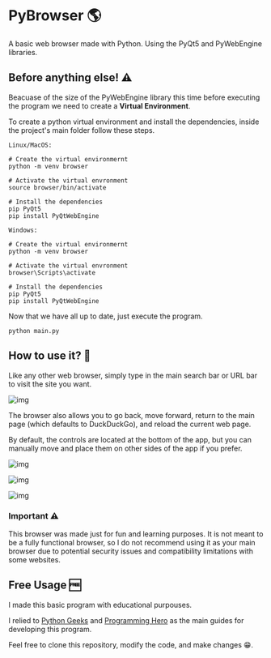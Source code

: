 # PyBrowser 🌎

A basic web browser made with Python. Using the PyQt5 and PyWebEngine libraries.

## Before anything else! ⚠️

Beacuase of the size of the PyWebEngine library this time before executing the program we need to create a **Virtual Environment**.

To create a python virtual environment and install the dependencies, inside the project's main folder follow these steps.

```
Linux/MacOS:

# Create the virtual environmernt
python -m venv browser

# Activate the virtual envronment
source browser/bin/activate

# Install the dependencies
pip PyQt5
pip install PyQtWebEngine
```

```
Windows:

# Create the virtual environmernt
python -m venv browser

# Activate the virtual envronment
browser\Scripts\activate

# Install the dependencies
pip PyQt5
pip install PyQtWebEngine
```

Now that we have all up to date, just execute the program.

`python main.py`

## How to use it? 🤔

Like any other web browser, simply type in the main search bar or URL bar to visit the site you want.

![img](screenshots/img01.png)

The browser also allows you to go back, move forward, return to the main page (which defaults to DuckDuckGo), and reload the current web page.

By default, the controls are located at the bottom of the app, but you can manually move and place them on other sides of the app if you prefer.

![img](screenshots/img02.png)

![img](screenshots/img03.png)

![img](screenshots/img04.png)


### Important ⚠️

This browser was made just for fun and learning purposes. It is not meant to be a fully functional browser, so I do not recommend using it as your main browser due to potential security issues and compatibility limitations with some websites.

## Free Usage 🆓

I made this basic program with educational purpouses.

I relied to [Python Geeks](https://pythongeeks.org/create-web-browser-python-pyqt/) and [Programming Hero](https://youtu.be/z-5bZ8EoKu4?si=d5ftS2YDfN-PsHzI) as the main guides for developing this program.

Feel free to clone this repository, modify the code, and make changes 😁.